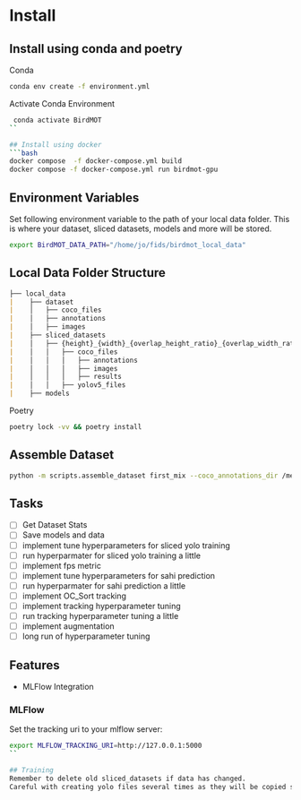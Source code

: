 # Install
## Install using conda and poetry
Conda
```bash
conda env create -f environment.yml
``` 
Activate Conda Environment
```bash
 conda activate BirdMOT
``

## Install using docker
```bash
docker compose  -f docker-compose.yml build
docker compose -f docker-compose.yml run birdmot-gpu
```

## Environment Variables
Set following environment variable to the path of your local data folder. This is where your dataset, sliced datasets, models and more will be stored.
```bash
export BirdMOT_DATA_PATH="/home/jo/fids/birdmot_local_data"
```

## Local Data Folder Structure
```markdown
├── local_data
|    ├── dataset
|    │   ├── coco_files
|    │   ├── annotations
|    │   ├── images
|    ├── sliced_datasets
|    │   ├── {height}_{width}_{overlap_height_ratio}_{overlap_width_ratio}_{min_area_ratio} 
|    │   │   ├── coco_files
|    │   │   │   ├── annotations
|    │   │   │   ├── images
|    │   │   │   ├── results
|    │   │   ├── yolov5_files
|    ├── models
```
Poetry
```bash
poetry lock -vv && poetry install
```

## Assemble Dataset
```bash
python -m scripts.assemble_dataset first_mix --coco_annotations_dir /media/data/BirdMOT/local_data/dataset/coco_files --output_path /media/data/BirdMOT/local_data/dataset/coco_files/dataset_assemblies --categories_path /home/fids/fids/BirdMOT/tests/fixtures/coco_fixtures/BirdMOT_categories_three_classes.json --config /home/fids/fids/BirdMOT/experiments/dataset_assembly1.json
```

## Tasks
- [ ] Get Dataset Stats
- [ ] Save models and data
- [ ] implement tune hyperparameters for sliced yolo training
- [ ] run hyperparmater for sliced yolo training a little
- [ ] implement fps metric
- [ ] implement tune hyperparameters for sahi prediction
- [ ] run hyperparmater for sahi prediction a little
- [ ] implement OC_Sort tracking
- [ ] implement tracking hyperparameter tuning
- [ ] run tracking hyperparameter tuning a little
- [ ] implement augmentation
- [ ] long run of hyperparameter tuning

## Features
- MLFlow Integration

### MLFlow
Set the tracking uri to your mlflow server:
```bash
export MLFLOW_TRACKING_URI=http://127.0.0.1:5000
``

## Training
Remember to delete old sliced_datasets if data has changed.
Careful with creating yolo files several times as they will be copied several times leading to more and more files ...